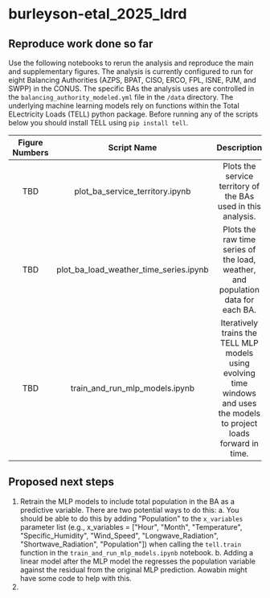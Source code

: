 # burleyson-etal_2025_ldrd

## Reproduce work done so far
Use the following notebooks to rerun the analysis and reproduce the main and supplementary figures. The analysis is currently 
configured to run for eight Balancing Authorities (AZPS, BPAT, CISO, ERCO, FPL, ISNE, PJM, and SWPP) in the CONUS. The 
specific BAs the analysis uses are controlled in the `balancing_authority_modeled.yml` file in the `/data` directory. The
underlying machine learning models rely on functions within the Total ELectricity Loads (TELL) python package. Before 
running any of the scripts below you should install TELL using `pip install tell`.

| Figure Numbers |              Script Name               |                                                       Description                                                        | 
|:--------------:|:--------------------------------------:|:------------------------------------------------------------------------------------------------------------------------:|
|      TBD       |    plot_ba_service_territory.ipynb     |                              Plots the service territory of the BAs used in this analysis.                               |
|      TBD       | plot_ba_load_weather_time_series.ipynb |                     Plots the raw time series of the load, weather, and population data for each BA.                     |
|      TBD       |    train_and_run_mlp_models.ipynb      | Iteratively trains the TELL MLP models using evolving time windows and uses the models to project loads forward in time. |

## Proposed next steps
1. Retrain the MLP models to include total population in the BA as a predictive variable. There are two potential ways to do this:
   a. You should be able to do this by adding "Population" to the `x_variables` parameter list (e.g., x_variables = ["Hour", "Month", "Temperature", "Specific_Humidity", "Wind_Speed", "Longwave_Radiation", "Shortwave_Radiation", "Population"]) when calling the `tell.train` function in the `train_and_run_mlp_models.ipynb` notebook.
   b. Adding a linear model after the MLP model the regresses the population variable against the residual from the original MLP prediction. Aowabin might have some code to help with this.
2. 
